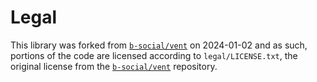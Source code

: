 # Legal

This library was forked
from [`b-social/vent`](https://github.com/b-social/vent) on
2024-01-02 and as such, portions of the code are licensed according
to `legal/LICENSE.txt`, the original license from
the [`b-social/vent`](https://github.com/b-social/vent)
repository.
